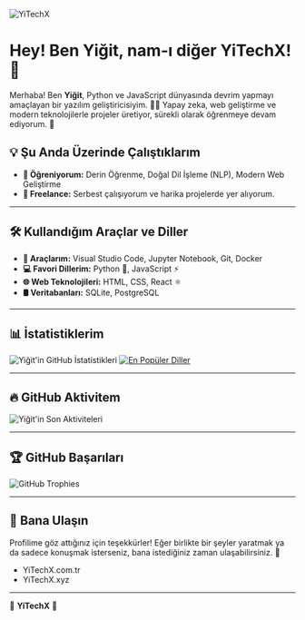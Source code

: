 ![YiTechX](https://github.com/YiTechX/gif)

# Hey! Ben Yiğit, nam-ı diğer **YiTechX**! 👋

Merhaba! Ben **Yiğit**, Python ve JavaScript dünyasında devrim yapmayı amaçlayan bir yazılım geliştiricisiyim. 👨‍💻 Yapay zeka, web geliştirme ve modern teknolojilerle projeler üretiyor, sürekli olarak öğrenmeye devam ediyorum. 🚀

## 💡 Şu Anda Üzerinde Çalıştıklarım
- **🌱 Öğreniyorum:** Derin Öğrenme, Doğal Dil İşleme (NLP), Modern Web Geliştirme
- **💼 Freelance:** Serbest çalışıyorum ve harika projelerde yer alıyorum.

---

## 🛠️ Kullandığım Araçlar ve Diller
- **🔧 Araçlarım:** Visual Studio Code, Jupyter Notebook, Git, Docker
- **💻 Favori Dillerim:** Python 🐍, JavaScript ⚡
- **🌐 Web Teknolojileri:** HTML, CSS, React ⚛️
- **🛢️ Veritabanları:** SQLite, PostgreSQL

---

## 📊 İstatistiklerim
![Yiğit'in GitHub İstatistikleri](https://github-readme-stats.vercel.app/api?username=YiTechX&show_icons=true&theme=radical)
[![En Popüler Diller](https://github-readme-stats.vercel.app/api/top-langs/?username=YiTechX&langs_count=8&theme=radical)](https://github.com/YiTechX)

---

## 🔥 GitHub Aktivitem
![Yiğit'in Son Aktiviteleri](https://github-readme-activity-graph.vercel.app/graph?username=YiTechX&theme=radical)

---

## 🏆 GitHub Başarıları
![GitHub Trophies](https://github-profile-trophy.vercel.app/?username=YiTechX&theme=radical&no-frame=true&no-bg=true&margin-w=4)

---

## 🤝 Bana Ulaşın
Profilime göz attığınız için teşekkürler! Eğer birlikte bir şeyler yaratmak ya da sadece konuşmak isterseniz, bana istediğiniz zaman ulaşabilirsiniz. 🚀

- YiTechX.com.tr
- YiTechX.xyz
---
🌟 **YiTechX** 🌟
